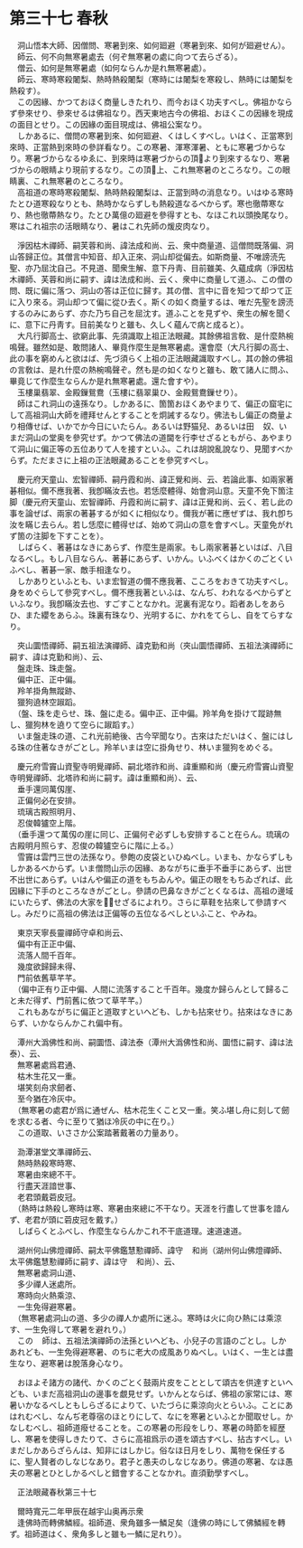 # 第三十七 春秋
　洞山悟本大師、因僧問、寒暑到來、如何廻避（寒暑到來、如何が廻避せん）。  
　師云、何不向無寒暑處去（何ぞ無寒暑の處に向つて去らざる）。  
　僧云、如何是無寒暑處（如何ならんか是れ無寒暑處）。  
　師云、寒時寒殺闍梨、熱時熱殺闍梨（寒時には闍梨を寒殺し、熱時には闍梨を熱殺す）。  
　この因緣、かつておほく商量しきたれり、而今おほく功夫すべし。佛祖かならず參來せり、參來せるは佛祖なり。西天東地古今の佛祖、おほくこの因緣を現成の面目とせり。この因緣の面目現成は、佛祖公案なり。  
　しかあるに、僧問の寒暑到來、如何廻避、くはしくすべし。いはく、正當寒到來時、正當熱到來時の參詳看なり。この寒暑、渾寒渾暑、ともに寒暑づからなり。寒暑づからなるゆゑに、到來時は寒暑づからの頂𩕳より到來するなり、寒暑づからの眼睛より現前するなり。この頂𩕳上、これ無寒暑のところなり。この眼睛裏、これ無寒暑のところなり。  
　高祖道の寒時寒殺闍梨、熱時熱殺闍梨は、正當到時の消息なり。いはゆる寒時たとひ道寒殺なりとも、熱時かならずしも熱殺道なるべからず。寒也徹蔕寒なり、熱也徹蔕熱なり。たとひ萬億の廻避を參得すとも、なほこれ以頭換尾なり。寒はこれ祖宗の活眼睛なり、暑はこれ先師の煖皮肉なり。  
  
　淨因枯木禪師、嗣芙蓉和尚、諱法成和尚、云、衆中商量道、這僧問既落偏、洞山答歸正位。其僧言中知音、却入正來、洞山却從偏去。如斯商量、不唯謗涜先聖、亦乃屈沈自己。不見道、聞衆生解、意下丹靑、目前雖美、久蘊成病（淨因枯木禪師、芙蓉和尚に嗣す、諱は法成和尚、云く、衆中に商量して道ふ、この僧の問、既に偏に落つ、洞山の答は正位に歸す。其の僧、言中に音を知つて却つて正に入り來る。洞山却つて偏に從ひ去く。斯くの如く商量するは、唯だ先聖を謗涜するのみにあらず、亦た乃ち自己を屈沈す。道ふことを見ずや、衆生の解を聞くに、意下に丹靑す。目前美なりと雖も、久しく蘊んで病と成ると）。  
　大凡行脚高士、欲窮此事、先須識取上祖正法眼藏。其餘佛祖言敎、是什麼熱椀鳴聲。雖然如是、敢問諸人、畢竟作麼生是無寒暑處。還會麼（大凡行脚の高士、此の事を窮めんと欲はば、先づ須らく上祖の正法眼藏識取すべし。其の餘の佛祖の言敎は、是れ什麼の熱椀鳴聲ぞ。然も是の如くなりと雖も、敢て諸人に問ふ、畢竟じて作麼生ならんか是れ無寒暑處。還た會すや）。  
　玉樓巢翡翠、金殿鏁鴛鴦（玉樓に翡翠巢ひ、金殿鴛鴦鏁せり）。  
　師はこれ洞山の遠孫なり。しかあるに、箇箇おほくあやまりて、偏正の窟宅にして高祖洞山大師を禮拜せんとすることを炯誡するなり。佛法もし偏正の商量より相傳せば、いかでか今日にいたらん。あるいは野猫兒、あるいは田<img width="16" height="16" src="_ceInpGv.png" border="0">奴、いまだ洞山の堂奥を參究せず。かつて佛法の道閫を行李せざるともがら、あやまりて洞山に偏正等の五位ありて人を接すといふ。これは胡說亂說なり、見聞すべからず。ただまさに上祖の正法眼藏あることを參究すべし。  
  
　慶元府天童山、宏智禪師、嗣丹霞和尚、諱正覺和尚、云、若論此事、如兩家著碁相似。儞不應我著、我卽瞞汝去也。若恁麼體得、始會洞山意。天童不免下箇注脚（慶元府天童山、宏智禪師、丹霞和尚に嗣す、諱は正覺和尚、云く、若し此の事を論ぜば、兩家の著碁するが如くに相似なり。儞我が著に應ぜずは、我れ卽ち汝を瞞じ去らん。若し恁麼に體得せば、始めて洞山の意を會すべし。天童免がれず箇の注脚を下すことを）。  
　しばらく、著碁はなきにあらず、作麼生是兩家。もし兩家著碁といはば、八目なるべし。もし八目ならん、著碁にあらず、いかん。いふべくはかくのごとくいふべし、著碁一家、敵手相逢なり。  
　しかありといふとも、いま宏智道の儞不應我著、こころをおきて功夫すべし。身をめぐらして參究すべし。儞不應我著といふは、なんぢ、われなるべからずといふなり。我卽瞞汝去也、すごすことなかれ。泥裏有泥なり。蹈者あしをあらひ、また纓をあらふ。珠裏有珠なり、光明するに、かれをてらし、自をてらすなり。  
  
　夾山圜悟禪師、嗣五祖法演禪師、諱克勤和尚（夾山圜悟禪師、五祖法演禪師に嗣す、諱は克勤和尚）、云、  
　盤走珠、珠走盤。  
　偏中正、正中偏。  
　羚羊掛角無蹤跡、  
　獵狗遶林空踧蹈。  
　（盤、珠を走らせ、珠、盤に走る。偏中正、正中偏。羚羊角を掛けて蹤跡無し、獵狗林を遶りて空らに踧蹈す。）  
　いま盤走珠の道、これ光前絶後、古今罕聞なり。古來はただいはく、盤にはしる珠の住著なきがごとし。羚羊いまは空に掛角せり、林いま獵狗をめぐる。  
  
　慶元府雪竇山資聖寺明覺禪師、嗣北塔祚和尚、諱重顯和尚（慶元府雪竇山資聖寺明覺禪師、北塔祚和尚に嗣す。諱は重顯和尚）、云、  
　垂手還同萬仭崖、  
　正偏何必在安排。  
　琉璃古殿照明月、  
　忍俊韓獹空上階。  
　（垂手還つて萬仭の崖に同じ、正偏何ぞ必ずしも安排すること在らん。琉璃の古殿明月照らす、忍俊の韓獹空らに階に上る。）  
　雪竇は雲門三世の法孫なり。參飽󠄁の皮袋といひぬべし。いまも、かならずしもしかあるべからず。いま僧問山示の因緣、あながちに垂手不垂手にあらず、出世不出世にあらず。いはんや偏正の道をもちゐんや。偏正の眼をもちゐざれば、此因緣に下手のところなきがごとし。參請の巴鼻なきがごとくなるは、高祖の邊域にいたらず、佛法の大家を𩕳見せざるによれり。さらに草鞋を拈來して參請すべし。みだりに高祖の佛法は正偏等の五位なるべしといふこと、やみね。  
  
　東京天寧長靈禪師守卓和尚云、  
　偏中有正正中偏、  
　流落人間千百年。  
　幾度欲歸歸未得、  
　門前依舊草芊芊。  
　（偏中正有り正中偏、人間に流落すること千百年。幾度か歸らんとして歸ること未だ得ず、門前舊に依つて草芊芊。）  
　これもあながちに偏正と道取すといへども、しかも拈來せり。拈來はなきにあらず、いかならんかこれ偏中有。  
  
　潭州大潙佛性和尚、嗣圜悟、諱法泰（潭州大潙佛性和尚、圜悟に嗣す、諱は法泰）、云、  
　無寒暑處爲君通、  
　枯木生花又一重。  
　堪笑刻舟求劒者、  
　至今猶在冷灰中。  
　（無寒暑の處君が爲に通ぜん、枯木花生くこと又一重。笑ふ堪し舟に刻して劒を求むる者、今に至りて猶ほ冷灰の中に在り。）  
　この道取、いささか公案踏著戴著の力量あり。  
  
　泐潭湛堂文準禪師云、  
　熱時熱殺寒時寒、  
　寒暑由來總不干。  
　行盡天涯諳世事、  
　老君頭戴菪皮冠。  
　（熱時は熱殺し寒時は寒、寒暑由來總に不干なり。天涯を行盡して世事を諳んず、老君が頭に菪皮冠を戴す。）  
　しばらくとふべし、作麼生ならんかこれ不干底道理。速道速道。  
  
　湖州何山佛燈禪師、嗣太平佛鑑慧懃禪師、諱守<img width="16" height="16" src="_cun-0sw.png" border="0">和尚（湖州何山佛燈禪師、太平佛鑑慧懃禪師に嗣す、諱は守<img width="16" height="16" src="_cun-0sw.png" border="0">和尚）、云、  
　無寒暑處洞山道、  
　多少禪人迷處所。  
　寒時向火熱乘涼、  
　一生免得避寒暑。  
　（無寒暑處洞山の道、多少の禪人か處所に迷ふ。寒時は火に向ひ熱には乘涼す、一生免得して寒暑を避れり。）  
　この<img width="16" height="16" src="_cun-0sw.png" border="0">師は、五祖法演禪師の法孫といへども、小兒子の言語のごとし。しかあれども、一生免得避寒暑、のちに老大の成風ありぬべし。いはく、一生とは盡生なり、避寒暑は脫落身心なり。  
  
　おほよそ諸方の諸代、かくのごとく鼓兩片皮をこととして頌古を供達すといへども、いまだ高祖洞山の邊事を覷見せず。いかんとならば、佛祖の家常には、寒暑いかなるべしともしらざるによりて、いたづらに乘涼向火とらいふ。ことにあはれむべし、なんぢ老尊宿のほとりにして、なにを寒暑といふとか聞取せし。かなしむべし、祖師道癈せることを。この寒暑の形段をしり、寒暑の時節を經歴し、寒暑を使得しきたりて、さらに高祖爲示の道を頌古すべし、拈古すべし。いまだしかあらざらんは、知非にはしかじ。俗なほ日月をしり、萬物を保任するに、聖人賢者のしなじなあり。君子と愚夫のしなじなあり。佛道の寒暑、なほ愚夫の寒暑とひとしかるべしと錯會することなかれ。直須勤學すべし。  
  
　正法眼藏春秋第三十七  
  
　爾時寬元二年甲辰在越宇山奥再示衆  
　逢佛時而轉佛鱗經。祖師道、衆角雖多一鱗足矣（逢佛の時にして佛鱗經を轉ず。祖師道はく、衆角多しと雖も一鱗に足れり）。